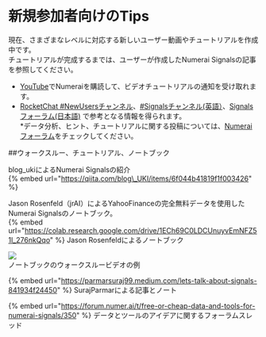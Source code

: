 # 新規参加者向けのTips


現在、さまざまなレベルに対応する新しいユーザー動画やチュートリアルを作成中です。<br>
チュートリアルが完成するまでは、ユーザーが作成したNumerai Signalsの記事を参照してください。<br>

* [YouTube](https://www.youtube.com/channel/UCQt3RVSKsDpFgYIm1A-nWbA)でNumeraiを購読して、ビデオチュートリアルの通知を受け取れます。<br>
* [RocketChat #NewUsersチャンネル](https://community.numer.ai/channel/newusers)、[#Signalsチャンネル(英語）](https://community.numer.ai/channel/signals)、[Signalsフォーラム(日本語)](https://forum.numer.ai/t/numerai-signals/2537/5)
で参考となる情報を得られます。<br>
*データ分析、ヒント、チュートリアルに関する投稿については、[Numeraiフォーラム](https://forum.numer.ai/)をチェックしてください。<br> 

##ウォークスルー、チュートリアル、ノートブック 

blog_ukiによるNumerai Signalsの紹介<br>
{% embed url="https://qiita.com/blog\_UKI/items/6f044b41819f1f003426" %}

Jason Rosenfeld（jrAI）によるYahooFinanceの完全無料データを使用したNumerai Signalsのノートブック。 <br>
{% embed url="https://colab.research.google.com/drive/1ECh69C0LDCUnuyvEmNFZ51l_276nkQqo" %}
Jason Rosenfeldによるノートブック <br>

[![](https://img.youtube.com/vi/JxxNx4Qej7M/0.jpg)](https://www.youtube.com/watch?v=JxxNx4Qej7M&ab_channel=Numerai)<br>
ノートブックのウォークスルービデオの例 <br>

{% embed url="https://parmarsuraj99.medium.com/lets-talk-about-signals-841934f24450" %}
SurajParmarによる記事とノート<br>

{% embed url="https://forum.numer.ai/t/free-or-cheap-data-and-tools-for-numerai-signals/350" %}
データとツールのアイデアに関するフォーラムスレッド<br>
